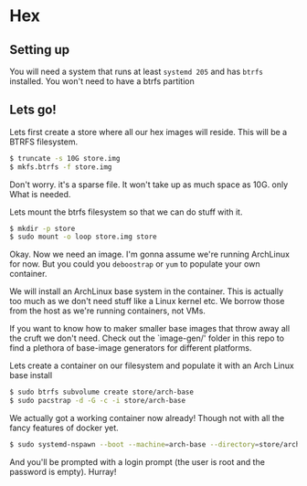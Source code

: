 # Hex

## Setting up

You will need a system that runs at least `systemd 205` and has `btrfs` installed. You won't need to have a btrfs partition



## Lets go!

Lets first create a store where all our hex images will reside. This will be a BTRFS filesystem. 

```bash
$ truncate -s 10G store.img
$ mkfs.btrfs -f store.img
```

Don't worry. it's a sparse file. It won't take up as much space as 10G. only What is needed.

Lets mount the btrfs filesystem so that we can do stuff with it.

```bash
$ mkdir -p store
$ sudo mount -o loop store.img store
```


Okay. Now we need an image. I'm gonna assume we're running ArchLinux for now. But you could you `deboostrap` or `yum` to populate your own container.

We will install an ArchLinux base system in the container. This is actually too much as we don't need stuff like a Linux kernel etc. We borrow those from the host as we're running containers, not VMs.

If you want to know how to maker smaller base images that throw away all the cruft we don't need. Check out the `image-gen/' folder in this repo to find a plethora of base-image generators for different platforms.

Lets create a container on our filesystem and populate it with an Arch Linux base install

```bash
$ sudo btrfs subvolume create store/arch-base
$ sudo pacstrap -d -G -c -i store/arch-base
```

We actually got a working container now already! Though not with all the fancy features of docker yet.

```bash
$ sudo systemd-nspawn --boot --machine=arch-base --directory=store/arch-base/
```
And you'll be prompted with a login prompt (the user is root and the password is empty). Hurray!












